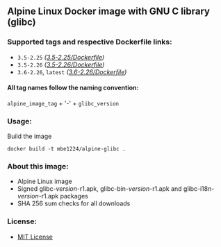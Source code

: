 ## Alpine Linux Docker image with GNU C library (glibc)

### Supported tags and respective Dockerfile links:

* ```3.5-2.25``` _\([3.5-2.25/Dockerfile]\)_
* ```3.5-2.26``` _\([3.5-2.26/Dockerfile]\)_
* ```3.6-2.26```, ```latest``` _\([3.6-2.26/Dockerfile]\)_

#### All tag names follow the naming convention:

```alpine_image_tag``` + '-' + ```glibc_version```

### Usage:

Build the image
```shell
docker build -t mbe1224/alpine-glibc .
```

### About this image:

- Alpine Linux image
- Signed glibc-_version_-r1.apk, glibc-bin-_version_-r1.apk and glibc-i18n-_version_-r1.apk packages
- SHA 256 sum checks for all downloads

### License:

* [MIT License]

   [3.5-2.25/Dockerfile]: <https://github.com/MihaiBogdanEugen/alpine-glibc/blob/3.5-2.25/Dockerfile>
   [3.5-2.26/Dockerfile]: <https://github.com/MihaiBogdanEugen/alpine-glibc/blob/3.5-2.26/Dockerfile>
   [3.6-2.26/Dockerfile]: <https://github.com/MihaiBogdanEugen/alpine-glibc/blob/3.6-2.26/Dockerfile>
   [MIT License]: <https://raw.githubusercontent.com/MihaiBogdanEugen/alpine-glibc/master/LICENSE>
